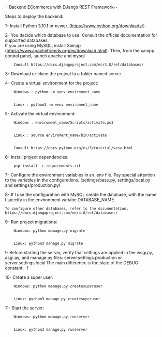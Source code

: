 --Backend ECommerce with DJango REST Framework--

Steps to deploy the backend:

1- Install Python 3.10.1 or newer. (https://www.python.org/downloads/)

2- You decide which database to use. Consult the official documentation for supported databases.  
    If you are using MySQL, install Xampp (https://www.apachefriends.org/es/download.html).
    Then, from the xampp control panel, launch apache and mysql
    
        Consult https://docs.djangoproject.com/en/4.0/ref/databases/

3- Download or clone the project to a folder named server

4- Create a virtual environment for the project:

        Windows : python -m venv enviroment_name
        
        
        Linux : python3 -m venv enviroment_name

5- Activate the virtual environment:

        Windows : enviroment_name/Scripts/activate.ps1
        
        
        Linux : source enviroment_name/bin/activate
        

        Consult https://docs.python.org/es/3/tutorial/venv.html

6- Install project dependencies:

        pip install -r requirements.txt

7- Configure the environment variables in an .env file. Pay special attention to the variables in the configurations.
    (settings/base.py, settings/local.py and settings/production.py)

8- If I use the configuration with MySQL create the database, with the name I specify in the environment variabe DATABASE_NAME

    To configure other databases, refer to the documentation. https://docs.djangoproject.com/en/4.0/ref/databases/

9- Run project migrations:

        Windows: python manage.py migrate
        
        
        Linux: python3 manage.py migrate

!- Before starting the server, verify that settings are applied in the wsgi.py, asgi.py, and manage.py files:
    server.settings.production or server.settings.local
    The main difference is the state of the DEBUG constant. -!

10- Create a super user:

        Windows: python manage.py createsuperuser
        
        
        Linux: python3 manage.py createsuperuser

11- Start the server:

        Windows: python manage.py runserver
        
        
        Linux: python3 manage.py runserver
